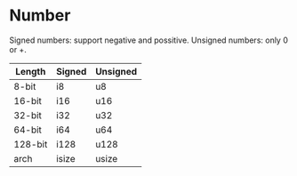 # Number

Signed numbers: support negative and possitive.
Unsigned numbers: only 0 or +.

| Length   | Signed | Unsigned |
|----------|--------|----------|
| 8-bit    | i8     | u8       |
| 16-bit   | i16    | u16      |
| 32-bit   | i32    | u32      |
| 64-bit   | i64    | u64      |
| 128-bit  | i128   | u128     |
| arch     | isize  | usize    |
